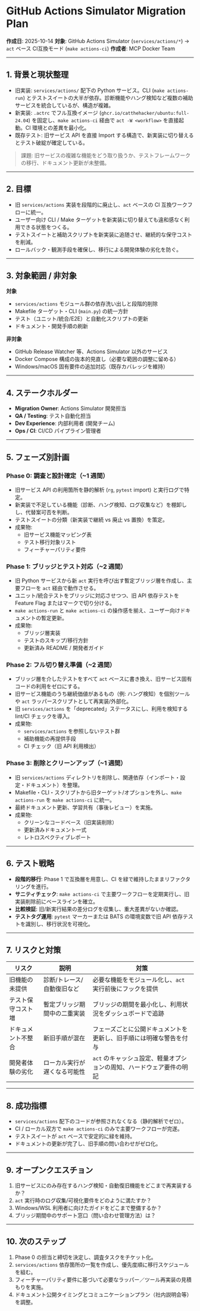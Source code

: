 # GitHub Actions Simulator Migration Plan

**作成日**: 2025-10-14
**対象**: GitHub Actions Simulator (`services/actions/*`) → `act` ベース CI互換モード (`make actions-ci`)
**作成者**: MCP Docker Team

---

## 1. 背景と現状整理

- 旧実装: `services/actions/` 配下の Python サービス。CLI (`make actions-run`) とテストスイートの大半が依存。診断機能やハング検知など複数の補助サービスを統合しているが、構造が複雑。
- 新実装: `.actrc` でフル互換イメージ (`ghcr.io/catthehacker/ubuntu:full-24.04`) を固定し、`make actions-ci` 経由で `act -W <workflow>` を直接起動。CI 環境との差異を最小化。
- 既存テスト: 旧サービス API を直接 Import する構造で、新実装に切り替えるとテスト破綻が確定している。

> 課題: 旧サービスの複雑な機能をどう取り扱うか、テストフレームワークの移行、ドキュメント更新が未整備。

---

## 2. 目標

- 旧 `services/actions` 実装を段階的に廃止し、`act` ベースの CI 互換ワークフローに統一。
- ユーザー向け CLI / Make ターゲットを新実装に切り替えても違和感なく利用できる状態をつくる。
- テストスイートと補助スクリプトを新実装に追随させ、継続的な保守コストを削減。
- ロールバック・観測手段を確保し、移行による開発体験の劣化を防ぐ。

---

## 3. 対象範囲 / 非対象

**対象**
- `services/actions` モジュール群の依存洗い出しと段階的削除
- Makefile ターゲット・CLI (`main.py`) の統一方針
- テスト（ユニット/統合/E2E）と自動化スクリプトの更新
- ドキュメント・開発手順の刷新

**非対象**
- GitHub Release Watcher 等、Actions Simulator 以外のサービス
- Docker Compose 構成の抜本的見直し（必要な範囲の調整に留める）
- Windows/macOS 固有要件の追加対応（既存カバレッジを維持）

---

## 4. ステークホルダー

- **Migration Owner**: Actions Simulator 開発担当
- **QA / Testing**: テスト自動化担当
- **Dev Experience**: 内部利用者 (開発チーム)
- **Ops / CI**: CI/CD パイプライン管理者

---

## 5. フェーズ別計画

### Phase 0: 調査と設計確定（~1 週間）
- 旧サービス API の利用箇所を静的解析 (`rg`, `pytest` import) と実行ログで特定。
- 新実装で不足している機能（診断、ハング検知、ログ収集など）を棚卸しし、代替案可否を判断。
- テストスイートの分類（新実装で継続 vs 廃止 vs 置換）を策定。
- 成果物:
  - 旧サービス機能マッピング表
  - テスト移行対象リスト
  - フィーチャーパリティ要件

### Phase 1: ブリッジとテスト対応（~2 週間）
- 旧 Python サービスから新 `act` 実行を呼び出す暫定ブリッジ層を作成し、主要フローを `act` 経由で動作させる。
- ユニット/統合テストをブリッジに対応させつつ、旧 API 依存テストを Feature Flag またはマークで切り分ける。
- `make actions-run` と `make actions-ci` の操作感を揃え、ユーザー向けドキュメントの暫定更新。
- 成果物:
  - ブリッジ層実装
  - テストのスキップ/移行方針
  - 更新済み README / 開発者ガイド

### Phase 2: フル切り替え準備（~2 週間）
- ブリッジ層を介したテストをすべて `act` ベースに書き換え、旧サービス固有コードの利用をゼロにする。
- 旧サービス機能のうち継続価値があるもの（例: ハング検知）を個別ツールや `act` ラッパースクリプトとして再実装/外部化。
- 旧 `services/actions` を「deprecated」ステータスにし、利用を検知する lint/CI チェックを導入。
- 成果物:
  - `services/actions` を参照しないテスト群
  - 補助機能の再提供手段
  - CI チェック（旧 API 利用検出）

### Phase 3: 削除とクリーンアップ（~1 週間）
- 旧 `services/actions` ディレクトリを削除し、関連依存（インポート・設定・ドキュメント）を整理。
- Makefile・CLI・スクリプトから旧ターゲット/オプションを外し、`make actions-run` を `make actions-ci` に統一。
- 最終ドキュメント更新、学習共有（事後レビュー）を実施。
- 成果物:
  - クリーンなコードベース（旧実装削除）
  - 更新済みドキュメント一式
  - レトロスペクティブレポート

---

## 6. テスト戦略

- **段階的移行**: Phase 1 で互換層を用意し、CI を緑で維持したままリファクタリングを進行。
- **サニティチェック**: `make actions-ci` で主要ワークフローを定期実行し、旧実装削除前にベースラインを確立。
- **比較検証**: 旧/新実行結果の差分ログを収集し、重大差異がないか確認。
- **テストタグ運用**: `pytest` マーカーまたは BATS の環境変数で旧 API 依存テストを識別し、移行状況を可視化。

---

## 7. リスクと対策

| リスク | 説明 | 対策 |
| ------ | ---- | ---- |
| 旧機能の未提供 | 診断/トレース/自動復旧など | 必要な機能をモジュール化し、`act` 実行前後にフックを提供 |
| テスト保守コスト増 | 暫定ブリッジ期間中の二重実装 | ブリッジの期間を最小化し、利用状況をダッシュボードで追跡 |
| ドキュメント不整合 | 新旧手順が混在 | フェーズごとに公開ドキュメントを更新し、旧手順には明確な警告を付与 |
| 開発者体験の劣化 | ローカル実行が遅くなる可能性 | `act` のキャッシュ設定、軽量オプションの周知、ハードウェア要件の明記 |

---

## 8. 成功指標

- `services/actions` 配下のコードが参照されなくなる（静的解析でゼロ）。
- CI / ローカル双方で `make actions-ci` のみで主要ワークフローが完遂。
- テストスイートが `act` ベースで安定的に緑を維持。
- ドキュメントの更新が完了し、旧手順の問い合わせがゼロ化。

---

## 9. オープンクエスチョン

1. 旧サービスにのみ存在するハング検知・自動復旧機能をどこまで再実装するか？
2. `act` 実行時のログ収集/可視化要件をどのように満たすか？
3. Windows/WSL 利用者に向けたガイドをどこまで整備するか？
4. ブリッジ期間中のサポート窓口（問い合わせ管理方法）は？

---

## 10. 次のステップ

1. Phase 0 の担当と締切を決定し、調査タスクをチケット化。
2. `services/actions` 依存箇所の一覧を作成し、優先度順に移行スケジュールを組む。
3. フィーチャーパリティ要件に基づいて必要なラッパー／ツール再実装の見積もりを実施。
4. ドキュメント公開タイミングとコミュニケーションプラン（社内説明会等）を調整。
